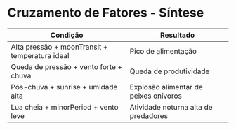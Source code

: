 
# Cruzamento de Fatores - Síntese
| Condição                                   | Resultado                               |
|---------------------------------------------|------------------------------------------|
| Alta pressão + moonTransit + temperatura ideal | Pico de alimentação                     |
| Queda de pressão + vento forte + chuva      | Queda de produtividade                  |
| Pós-chuva + sunrise + umidade alta          | Explosão alimentar de peixes onívoros   |
| Lua cheia + minorPeriod + vento leve        | Atividade noturna alta de predadores    |

